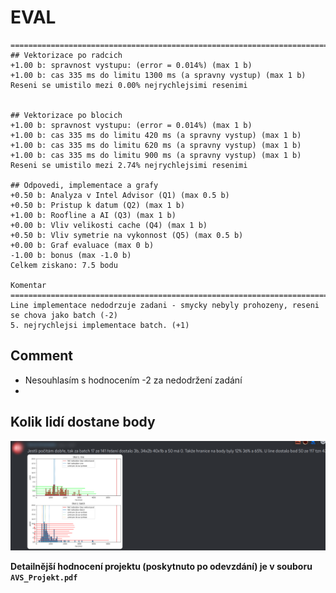 # EVAL
```text
================================================================================
## Vektorizace po radcich
+1.00 b: spravnost vystupu: (error = 0.014%) (max 1 b)
+1.00 b: cas 335 ms do limitu 1300 ms (a spravny vystup) (max 1 b)
Reseni se umistilo mezi 0.00% nejrychlejsimi resenimi


## Vektorizace po blocich
+1.00 b: spravnost vystupu: (error = 0.014%) (max 1 b)
+1.00 b: cas 335 ms do limitu 420 ms (a spravny vystup) (max 1 b)
+1.00 b: cas 335 ms do limitu 620 ms (a spravny vystup) (max 1 b)
+1.00 b: cas 335 ms do limitu 900 ms (a spravny vystup) (max 1 b)
Reseni se umistilo mezi 2.74% nejrychlejsimi resenimi

## Odpovedi, implementace a grafy
+0.50 b: Analyza v Intel Advisor (Q1) (max 0.5 b)
+0.50 b: Pristup k datum (Q2) (max 1 b)
+1.00 b: Roofline a AI (Q3) (max 1 b)
+0.00 b: Vliv velikosti cache (Q4) (max 1 b)
+0.50 b: Vliv symetrie na vykonnost (Q5) (max 0.5 b)
+0.00 b: Graf evaluace (max 0 b)
-1.00 b: bonus (max -1.0 b)
Celkem ziskano: 7.5 bodu

Komentar
================================================================================
Line implementace nedodrzuje zadani - smycky nebyly prohozeny, reseni se chova jako batch (-2)
5. nejrychlejsi implementace batch. (+1)
```

## Comment
- Nesouhlasím s hodnocením -2 za nedodržení zadání
-  

## Kolik lidí dostane body

![obrz.png](obrz.png)

**Detailnější hodnocení projektu (poskytnuto po odevzdání) je v souboru `AVS_Projekt.pdf`**
